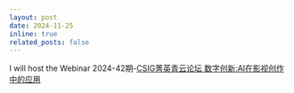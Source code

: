 ```yaml
---
layout: post
date: 2024-11-25
inline: true
related_posts: false
---
```


I will host the Webinar 2024-42期-[CSIG菁英青云论坛 数字创新:AI在影视创作中的应用](https://mp.weixin.qq.com/s/ZPp9qgmt1qDqM5wQAsrJCA)
